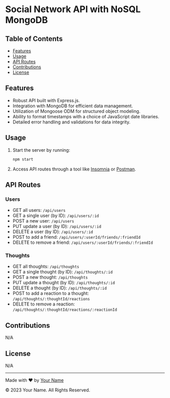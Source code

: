 # Social Network API with NoSQL MongoDB

## Table of Contents

- [Features](#features)
- [Usage](#usage)
- [API Routes](#api-routes)
- [Contributions](#contributions)
- [License](#license)

## Features

- Robust API built with Express.js.
- Integration with MongoDB for efficient data management.
- Utilization of Mongoose ODM for structured object modeling.
- Ability to format timestamps with a choice of JavaScript date libraries.
- Detailed error handling and validations for data integrity.

## Usage

1. Start the server by running:
   ```bash
   npm start
   ```
2. Access API routes through a tool like [Insomnia](https://insomnia.rest/) or [Postman](https://www.postman.com/).

## API Routes

### Users

- GET all users: `/api/users`
- GET a single user (by ID): `/api/users/:id`
- POST a new user: `/api/users`
- PUT update a user (by ID): `/api/users/:id`
- DELETE a user (by ID): `/api/users/:id`
- POST to add a friend: `/api/users/:userId/friends/:friendId`
- DELETE to remove a friend: `/api/users/:userId/friends/:friendId`

### Thoughts

- GET all thoughts: `/api/thoughts`
- GET a single thought (by ID): `/api/thoughts/:id`
- POST a new thought: `/api/thoughts`
- PUT update a thought (by ID): `/api/thoughts/:id`
- DELETE a thought (by ID): `/api/thoughts/:id`
- POST to add a reaction to a thought: `/api/thoughts/:thoughtId/reactions`
- DELETE to remove a reaction: `/api/thoughts/:thoughtId/reactions/:reactionId`


## Contributions

N/A

## License

N/A

---

Made with ❤️ by [Your Name](your-github-link)

© 2023 Your Name. All Rights Reserved.